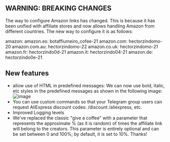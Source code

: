 ## WARNING: BREAKING CHANGES
The way to configure Amazon links has changed.
This is because it has been unified with affiliate stores and now allows handling Amazon from different countries.
The new way to configure it is as follows:

amazon:
  amazon.es: botaffiumeiro_cofee-21
  amazon.com: hectorzindomo-20
  amazon.com.au: hectorzindomo-22
  amazon.co.uk: hectorzindomo-21
  amazon.fr: hectorzindo0d-21
  amazon.it: hectorzindo04-21
  amazon.de: hectorzindo0e-21

## New features
- allow use of HTML in predefined messages: We can now use bold, italic, etc styles in the predefined messages as shown in the following image:
![image](https://github.com/user-attachments/assets/39fb1059-5e34-4c1e-b988-1ba6aebb51f8)
- You can use custom commands so that your Telegram group users can request AliExpress discount codes: /discount /aliexpress, etc.
- Improved Logging levels
- We've replaced the classic "give a coffee" with a parameter that represents the approximate % (as it is random) of times the affiliate link will belong to the creators. This parameter is entirely optional and can be set between 0 and 100%; by default, it is set to 10%. Thanks!


